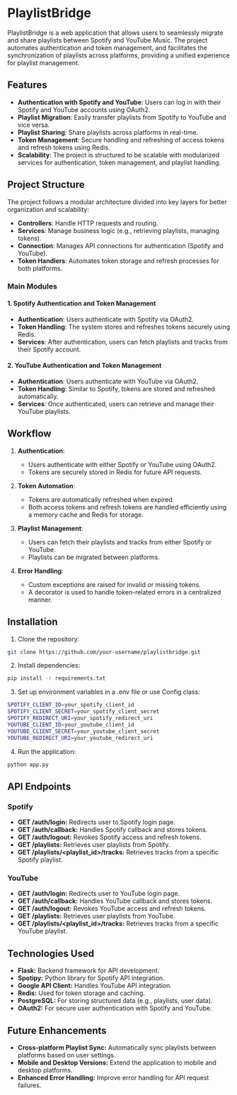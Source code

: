 
# PlaylistBridge

PlaylistBridge is a web application that allows users to seamlessly migrate and share playlists between Spotify and YouTube Music. The project automates authentication and token management, and facilitates the synchronization of playlists across platforms, providing a unified experience for playlist management.

## Features

- **Authentication with Spotify and YouTube**: Users can log in with their Spotify and YouTube accounts using OAuth2.
- **Playlist Migration**: Easily transfer playlists from Spotify to YouTube and vice versa.
- **Playlist Sharing**: Share playlists across platforms in real-time.
- **Token Management**: Secure handling and refreshing of access tokens and refresh tokens using Redis.
- **Scalability**: The project is structured to be scalable with modularized services for authentication, token management, and playlist handling.

## Project Structure

The project follows a modular architecture divided into key layers for better organization and scalability:

- **Controllers**: Handle HTTP requests and routing.
- **Services**: Manage business logic (e.g., retrieving playlists, managing tokens).
- **Connection**: Manages API connections for authentication (Spotify and YouTube).
- **Token Handlers**: Automates token storage and refresh processes for both platforms.

### Main Modules

#### 1. Spotify Authentication and Token Management
- **Authentication**: Users authenticate with Spotify via OAuth2.
- **Token Handling**: The system stores and refreshes tokens securely using Redis.
- **Services**: After authentication, users can fetch playlists and tracks from their Spotify account.

#### 2. YouTube Authentication and Token Management
- **Authentication**: Users authenticate with YouTube via OAuth2.
- **Token Handling**: Similar to Spotify, tokens are stored and refreshed automatically.
- **Services**: Once authenticated, users can retrieve and manage their YouTube playlists.

## Workflow

1. **Authentication**:
   - Users authenticate with either Spotify or YouTube using OAuth2.
   - Tokens are securely stored in Redis for future API requests.

2. **Token Automation**:
   - Tokens are automatically refreshed when expired.
   - Both access tokens and refresh tokens are handled efficiently using a memory cache and Redis for storage.

3. **Playlist Management**:
   - Users can fetch their playlists and tracks from either Spotify or YouTube.
   - Playlists can be migrated between platforms.

4. **Error Handling**:
   - Custom exceptions are raised for invalid or missing tokens.
   - A decorator is used to handle token-related errors in a centralized manner.

## Installation

1. Clone the repository:
```bash
git clone https://github.com/your-username/playlistbridge.git
```
2. Install dependencies:
```bash
pip install -r requirements.txt
```
3. Set up environment variables in a .env file or use Config class:
```bash
SPOTIFY_CLIENT_ID=your_spotify_client_id
SPOTIFY_CLIENT_SECRET=your_spotify_client_secret
SPOTIFY_REDIRECT_URI=your_spotify_redirect_uri
YOUTUBE_CLIENT_ID=your_youtube_client_id
YOUTUBE_CLIENT_SECRET=your_youtube_client_secret
YOUTUBE_REDIRECT_URI=your_youtube_redirect_uri
```
4. Run the application:
```bash
python app.py   
```
## API Endpoints

### Spotify
- **GET /auth/login:** Redirects user to Spotify login page.
- **GET /auth/callback:** Handles Spotify callback and stores tokens.
- **GET /auth/logout:** Revokes Spotify access and refresh tokens.
- **GET /playlists:** Retrieves user playlists from Spotify.
- **GET /playlists/<playlist_id>/tracks:** Retrieves tracks from a specific Spotify playlist.

### YouTube
- **GET /auth/login:** Redirects user to YouTube login page.
- **GET /auth/callback:** Handles YouTube callback and stores tokens.
- **GET /auth/logout:** Revokes YouTube access and refresh tokens.
- **GET /playlists:** Retrieves user playlists from YouTube.
- **GET /playlists/<playlist_id>/tracks:** Retrieves tracks from a specific YouTube playlist.

## Technologies Used
- **Flask:** Backend framework for API development.
- **Spotipy:** Python library for Spotify API integration.
- **Google API Client:** Handles YouTube API integration.
- **Redis:** Used for token storage and caching.
- **PostgreSQL:** For storing structured data (e.g., playlists, user data).
- **OAuth2:** For secure user authentication with Spotify and YouTube.

##  Future Enhancements
- **Cross-platform Playlist Sync:** Automatically sync playlists between platforms based on user settings.
- **Mobile and Desktop Versions:** Extend the application to mobile and desktop platforms.
- **Enhanced Error Handling:** Improve error handling for API request failures.



